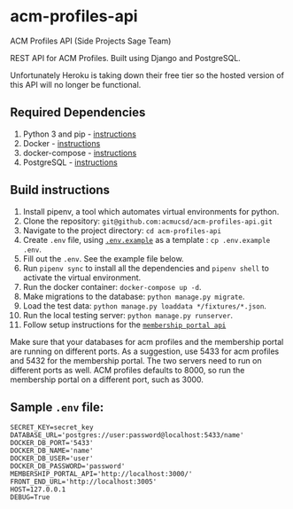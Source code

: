 # acm-profiles-api
ACM Profiles API (Side Projects Sage Team)

REST API for ACM Profiles. Built using Django and PostgreSQL.

Unfortunately Heroku is taking down their free tier so the hosted version of this API will no longer be functional.

## Required Dependencies
1. Python 3 and pip - [instructions](https://www.python.org/downloads/)
2. Docker - [instructions](https://docs.docker.com/get-docker/)
3. docker-compose - [instructions](https://docs.docker.com/compose/install/)
4. PostgreSQL - [instructions](https://www.postgresql.org/download/)

## Build instructions
1.  Install pipenv, a tool which automates virtual environments for python.
2.  Clone the repository: `git@github.com:acmucsd/acm-profiles-api.git`
3.  Navigate to the project directory: `cd acm-profiles-api`
4.  Create `.env` file, using [`.env.example`](https://github.com/acmucsd/acm-profiles-api/blob/main/.env.example) as a template : `cp .env.example .env`.
5.  Fill out the `.env`. See the example file below.
6.  Run `pipenv sync` to install all the dependencies and `pipenv shell` to activate the virtual environment.
7.  Run the docker container: `docker-compose up -d`.
8.  Make migrations to the database: `python manage.py migrate`.
9.  Load the test data: `python manage.py loaddata */fixtures/*.json`.
10. Run the local testing server: `python manage.py runserver`.
11. Follow setup instructions for the [`membership portal api`](https://github.com/acmucsd/membership-portal)

Make sure that your databases for acm profiles and the membership portal are running on different ports. As a suggestion, use 5433 for acm profiles and 5432 for the membership portal. The two servers need to run on different ports as well. ACM profiles defaults to 8000, so run the membership portal on a different port, such as 3000.

## Sample `.env` file:

```
SECRET_KEY=secret_key
DATABASE_URL='postgres://user:password@localhost:5433/name'
DOCKER_DB_PORT='5433'
DOCKER_DB_NAME='name'
DOCKER_DB_USER='user'
DOCKER_DB_PASSWORD='password'
MEMBERSHIP_PORTAL_API='http://localhost:3000/'
FRONT_END_URL='http://localhost:3005'
HOST=127.0.0.1
DEBUG=True

```
